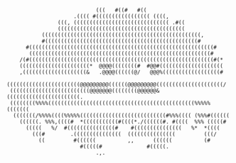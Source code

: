                                                                                 
                                                                                
                                (((   #((#   #((                                
                         .(((( #((((((((((((((((( ((((,                         
                    (((, (((((((((((((((((((((((((((((( .#((                    
                    ((((((((((((((((((((((((((((((((((((((((                    
               ((((((((((((((((((((((((((((((((((((((((((((((((((,              
               #((((((((((((((((((((((((((((((((((((((((((((((((#               
          #((((((((((((((((((((((((((((((((((((((((((((((((((((((((((#          
           (((((((((((((((((((((((((((((((((((((((((((((((((((((((((#           
        /(#((((((((((((((((((((((((((((((((((((((((((((((((((((((((((#(*        
        ((((((((((((((((((((((*  @@@@((((((((#  #@@#((((((((((((((((((((        
        ,((((((((((((((((((((&   .@@@@((((((@/   @@@%((((((((((((((((((#        
      (((((((((((((((((((((((@@@@@@@@@((((((@@@@@@@@@(((((((((((((((((((((/     
     (((((((((((((((((((((((((@@@@@@@((((((((@@@@@@&(((((((((((((((((((((((.    
     ((((((((%%%%((((((((((((((((((((((((((((((((((((((((((((((%%%%%(((((((     
      (((((((/%%%%((((%%%%%(((((((((((((((((((((((((((#%%%(((( (%%%#((((((      
        ((((((. %%%,((((#  *(((((((((((#((((*./((((((#. #((((  %%% (((((#       
          (((((   %/  #(((((((((((((((#    #(((((((((((((((   %*  *((((         
            (((#        .(((((((((((((((  (((((((((((((((         (((/          
              ((         #((((((          ,,      ((((((          (#            
                           #(((((#              #(((((.                         
                                .,.                                             
                                                                               
